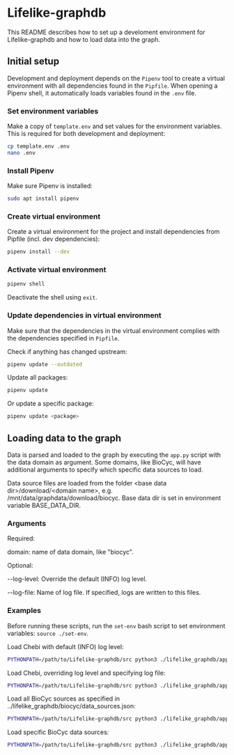 # Lifelike-graphdb

This README describes how to set up a develoment environment for Lifelike-graphdb and how to load data into the graph.

## Initial setup

Development and deployment depends on the `Pipenv` tool to create a virtual environment with all dependencies found in the `Pipfile`. When opening a Pipenv shell, it automatically loads variables found in the `.env` file.

### Set environment variables
Make a copy of `template.env` and set values for the environment variables.
This is required for both development and deployment:

``` bash
cp template.env .env
nano .env
```

### Install Pipenv
Make sure Pipenv is installed:

``` bash
sudo apt install pipenv
```

### Create virtual environment
Create a virtual environment for the project and install dependencies from Pipfile (incl. dev dependencies):

``` bash
pipenv install --dev
```

### Activate virtual environment
``` bash
pipenv shell
```

Deactivate the shell using `exit`.

### Update dependencies in virtual environment

Make sure that the dependencies in the virtual environment complies with the dependencies specified in `Pipfile`.

Check if anything has changed upstream:
``` bash
pipenv update --outdated
```

Update all packages:
``` bash
pipenv update
```

Or update a specific package:
``` bash
pipenv update <package>
```

## Loading data to the graph

Data is parsed and loaded to the graph by executing the `app.py` script with the data domain as argument. Some domains, like BioCyc, will have additional arguments to specify  which specific data sources to load.

Data source files are loaded from the folder \<base data dir>/download/\<domain name>, e.g. /mnt/data/graphdata/download/biocyc.
Base data dir is set in environment variable BASE_DATA_DIR.

### Arguments
Required:

domain: name of data domain, like "biocyc".

Optional:

--log-level: Override the default (INFO) log level.

--log-file: Name of log file. If specified, logs are written to this files.

### Examples
Before running these scripts, run the `set-env` bash script to set environment variables: `source ./set-env`.

Load Chebi with default (INFO) log level:
``` bash    
PYTHONPATH=/path/to/Lifelike-graphdb/src python3 ./lifelike_graphdb/app.py chebi
```

Load Chebi, overriding log level and specifying log file:
``` bash    
PYTHONPATH=/path/to/Lifelike-graphdb/src python3 ./lifelike_graphdb/app.py --log-file kg_load.log --log-level DEBUG chebi
```

Load all BioCyc sources as specified in ../lifelike_graphdb/biocyc/data_sources.json:
``` bash    
PYTHONPATH=/path/to/Lifelike-graphdb/src python3 ./lifelike_graphdb/app.py biocyc
```

Load specific BioCyc data sources:
``` bash    
PYTHONPATH=/path/to/Lifelike-graphdb/src python3 ./lifelike_graphdb/app.py biocyc --data-sources EcoCyc YeastCyc MetaCyc
```